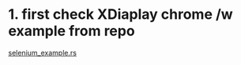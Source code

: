 # 1. first check XDiaplay chrome /w example from repo

[selenium_example.rs](https://github.com/stevepryde/thirtyfour/blob/main/thirtyfour/examples/selenium_example.rs)